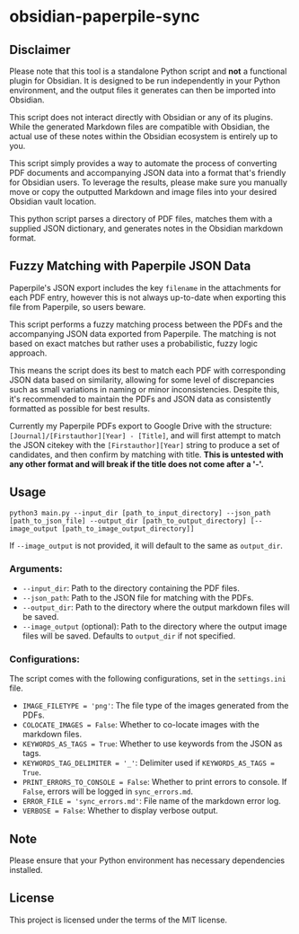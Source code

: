 # obsidian-paperpile-sync 

## Disclaimer

Please note that this tool is a standalone Python script and **not** a functional plugin for Obsidian. It is designed to be run independently in your Python environment, and the output files it generates can then be imported into Obsidian.

This script does not interact directly with Obsidian or any of its plugins. While the generated Markdown files are compatible with Obsidian, the actual use of these notes within the Obsidian ecosystem is entirely up to you. 

This script simply provides a way to automate the process of converting PDF documents and accompanying JSON data into a format that's friendly for Obsidian users. To leverage the results, please make sure you manually move or copy the outputted Markdown and image files into your desired Obsidian vault location.

This python script parses a directory of PDF files, matches them with a supplied JSON dictionary, and generates notes in the Obsidian markdown format.

## Fuzzy Matching with Paperpile JSON Data

Paperpile's JSON export includes the key `filename` in the attachments for each PDF entry, however this is not always up-to-date when exporting this file from Paperpile, so users beware. 

This script performs a fuzzy matching process between the PDFs and the accompanying JSON data exported from Paperpile. The matching is not based on exact matches but rather uses a probabilistic, fuzzy logic approach. 

This means the script does its best to match each PDF with corresponding JSON data based on similarity, allowing for some level of discrepancies such as small variations in naming or minor inconsistencies. Despite this, it's recommended to maintain the PDFs and JSON data as consistently formatted as possible for best results.

Currently my Paperpile PDFs export to Google Drive with the structure: `[Journal]/[Firstauthor][Year] - [Title]`, and will first attempt to match the JSON citekey with the `[Firstauthor][Year]` string to produce a set of candidates, and then confirm by matching with title. **This is untested with any other format and will break if the title does not come after a '-'.**  

## Usage

```
python3 main.py --input_dir [path_to_input_directory] --json_path [path_to_json_file] --output_dir [path_to_output_directory] [--image_output [path_to_image_output_directory]]
```

If `--image_output` is not provided, it will default to the same as `output_dir`.

### Arguments:

* `--input_dir`: Path to the directory containing the PDF files.
* `--json_path`: Path to the JSON file for matching with the PDFs.
* `--output_dir`: Path to the directory where the output markdown files will be saved.
* `--image_output` (optional): Path to the directory where the output image files will be saved. Defaults to `output_dir` if not specified.

### Configurations:

The script comes with the following configurations, set in the `settings.ini` file.

* `IMAGE_FILETYPE = 'png'`: The file type of the images generated from the PDFs.
* `COLOCATE_IMAGES = False`: Whether to co-locate images with the markdown files.
* `KEYWORDS_AS_TAGS = True`: Whether to use keywords from the JSON as tags.
* `KEYWORDS_TAG_DELIMITER = '_'`: Delimiter used if `KEYWORDS_AS_TAGS = True`.
* `PRINT_ERRORS_TO_CONSOLE = False`: Whether to print errors to console. If `False`, errors will be logged in `sync_errors.md`.
* `ERROR_FILE = 'sync_errors.md'`: File name of the markdown error log.
* `VERBOSE = False`: Whether to display verbose output.

## Note

Please ensure that your Python environment has necessary dependencies installed.

## License

This project is licensed under the terms of the MIT license.